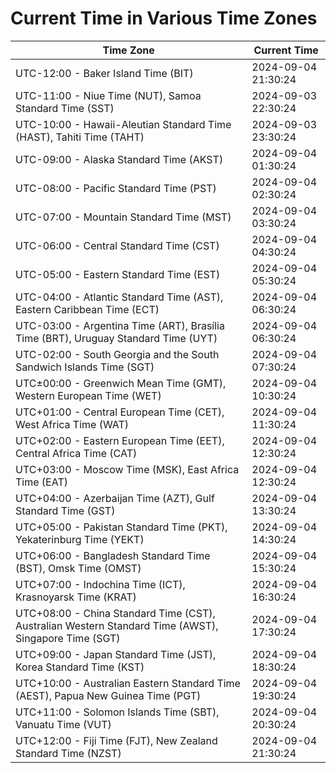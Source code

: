 # Current Time in Various Time Zones

| Time Zone | Current Time |
|-----------|--------------|
| UTC-12:00 - Baker Island Time (BIT) | 2024-09-04 21:30:24 |
| UTC-11:00 - Niue Time (NUT), Samoa Standard Time (SST) | 2024-09-03 22:30:24 |
| UTC-10:00 - Hawaii-Aleutian Standard Time (HAST), Tahiti Time (TAHT) | 2024-09-03 23:30:24 |
| UTC-09:00 - Alaska Standard Time (AKST) | 2024-09-04 01:30:24 |
| UTC-08:00 - Pacific Standard Time (PST) | 2024-09-04 02:30:24 |
| UTC-07:00 - Mountain Standard Time (MST) | 2024-09-04 03:30:24 |
| UTC-06:00 - Central Standard Time (CST) | 2024-09-04 04:30:24 |
| UTC-05:00 - Eastern Standard Time (EST) | 2024-09-04 05:30:24 |
| UTC-04:00 - Atlantic Standard Time (AST), Eastern Caribbean Time (ECT) | 2024-09-04 06:30:24 |
| UTC-03:00 - Argentina Time (ART), Brasília Time (BRT), Uruguay Standard Time (UYT) | 2024-09-04 06:30:24 |
| UTC-02:00 - South Georgia and the South Sandwich Islands Time (SGT) | 2024-09-04 07:30:24 |
| UTC±00:00 - Greenwich Mean Time (GMT), Western European Time (WET) | 2024-09-04 10:30:24 |
| UTC+01:00 - Central European Time (CET), West Africa Time (WAT) | 2024-09-04 11:30:24 |
| UTC+02:00 - Eastern European Time (EET), Central Africa Time (CAT) | 2024-09-04 12:30:24 |
| UTC+03:00 - Moscow Time (MSK), East Africa Time (EAT) | 2024-09-04 12:30:24 |
| UTC+04:00 - Azerbaijan Time (AZT), Gulf Standard Time (GST) | 2024-09-04 13:30:24 |
| UTC+05:00 - Pakistan Standard Time (PKT), Yekaterinburg Time (YEKT) | 2024-09-04 14:30:24 |
| UTC+06:00 - Bangladesh Standard Time (BST), Omsk Time (OMST) | 2024-09-04 15:30:24 |
| UTC+07:00 - Indochina Time (ICT), Krasnoyarsk Time (KRAT) | 2024-09-04 16:30:24 |
| UTC+08:00 - China Standard Time (CST), Australian Western Standard Time (AWST), Singapore Time (SGT) | 2024-09-04 17:30:24 |
| UTC+09:00 - Japan Standard Time (JST), Korea Standard Time (KST) | 2024-09-04 18:30:24 |
| UTC+10:00 - Australian Eastern Standard Time (AEST), Papua New Guinea Time (PGT) | 2024-09-04 19:30:24 |
| UTC+11:00 - Solomon Islands Time (SBT), Vanuatu Time (VUT) | 2024-09-04 20:30:24 |
| UTC+12:00 - Fiji Time (FJT), New Zealand Standard Time (NZST) | 2024-09-04 21:30:24 |
